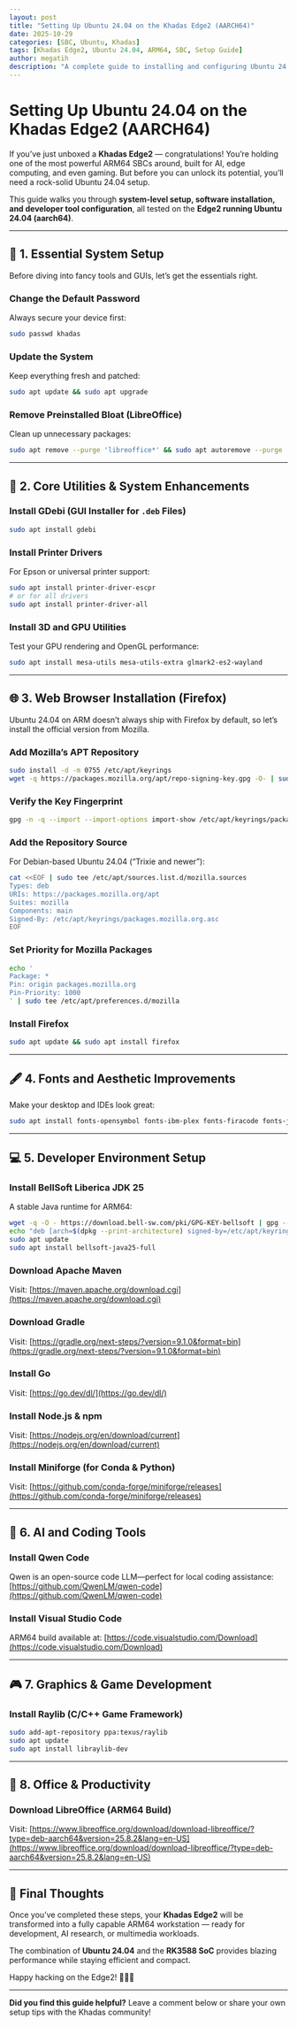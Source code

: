 ```yaml
---
layout: post
title: "Setting Up Ubuntu 24.04 on the Khadas Edge2 (AARCH64)"
date: 2025-10-29
categories: [SBC, Ubuntu, Khadas]
tags: [Khadas Edge2, Ubuntu 24.04, ARM64, SBC, Setup Guide]
author: megatih
description: "A complete guide to installing and configuring Ubuntu 24.04 on the Khadas Edge2 — from system setup to development tools."
---
```


# Setting Up Ubuntu 24.04 on the Khadas Edge2 (AARCH64)

If you’ve just unboxed a **Khadas Edge2** — congratulations! You’re holding one of the most powerful ARM64 SBCs around, built for AI, edge computing, and even gaming. But before you can unlock its potential, you’ll need a rock-solid Ubuntu 24.04 setup.

This guide walks you through **system-level setup, software installation, and developer tool configuration**, all tested on the **Edge2 running Ubuntu 24.04 (aarch64)**.

---

## 🧩 1. Essential System Setup

Before diving into fancy tools and GUIs, let’s get the essentials right.

### Change the Default Password
Always secure your device first:
```bash
sudo passwd khadas
````

### Update the System

Keep everything fresh and patched:

```bash
sudo apt update && sudo apt upgrade
```

### Remove Preinstalled Bloat (LibreOffice)

Clean up unnecessary packages:

```bash
sudo apt remove --purge 'libreoffice*' && sudo apt autoremove --purge
```

---

## 🧰 2. Core Utilities & System Enhancements

### Install GDebi (GUI Installer for `.deb` Files)

```bash
sudo apt install gdebi
```

### Install Printer Drivers

For Epson or universal printer support:

```bash
sudo apt install printer-driver-escpr
# or for all drivers
sudo apt install printer-driver-all
```

### Install 3D and GPU Utilities

Test your GPU rendering and OpenGL performance:

```bash
sudo apt install mesa-utils mesa-utils-extra glmark2-es2-wayland
```

---

## 🌐 3. Web Browser Installation (Firefox)

Ubuntu 24.04 on ARM doesn’t always ship with Firefox by default, so let’s install the official version from Mozilla.

### Add Mozilla’s APT Repository

```bash
sudo install -d -m 0755 /etc/apt/keyrings
wget -q https://packages.mozilla.org/apt/repo-signing-key.gpg -O- | sudo tee /etc/apt/keyrings/packages.mozilla.org.asc > /dev/null
```

### Verify the Key Fingerprint

```bash
gpg -n -q --import --import-options import-show /etc/apt/keyrings/packages.mozilla.org.asc | awk '/pub/{getline; gsub(/^ +| +$/,""); if($0 == "35BAA0B33E9EB396F59CA838C0BA5CE6DC6315A3") print "\nThe key fingerprint matches ("$0").\n"; else print "\nVerification failed: the fingerprint ("$0") does not match the expected one.\n"}'
```

### Add the Repository Source

For Debian-based Ubuntu 24.04 (“Trixie and newer”):

```bash
cat <<EOF | sudo tee /etc/apt/sources.list.d/mozilla.sources
Types: deb
URIs: https://packages.mozilla.org/apt
Suites: mozilla
Components: main
Signed-By: /etc/apt/keyrings/packages.mozilla.org.asc
EOF
```

### Set Priority for Mozilla Packages

```bash
echo '
Package: *
Pin: origin packages.mozilla.org
Pin-Priority: 1000
' | sudo tee /etc/apt/preferences.d/mozilla
```

### Install Firefox

```bash
sudo apt update && sudo apt install firefox
```

---

## 🖋️ 4. Fonts and Aesthetic Improvements

Make your desktop and IDEs look great:

```bash
sudo apt install fonts-opensymbol fonts-ibm-plex fonts-firacode fonts-jetbrains-mono fonts-jetbrains-mono-web fonts-noto fonts-roboto fonts-font-awesome
```

---

## 💻 5. Developer Environment Setup

### Install BellSoft Liberica JDK 25

A stable Java runtime for ARM64:

```bash
wget -q -O - https://download.bell-sw.com/pki/GPG-KEY-bellsoft | gpg --dearmor | sudo tee /etc/apt/keyrings/GPG-KEY-bellsoft.gpg > /dev/null
echo "deb [arch=$(dpkg --print-architecture) signed-by=/etc/apt/keyrings/GPG-KEY-bellsoft.gpg] https://apt.bell-sw.com/ stable main" | sudo tee /etc/apt/sources.list.d/bellsoft.list
sudo apt update
sudo apt install bellsoft-java25-full
```

### Download Apache Maven

Visit: [https://maven.apache.org/download.cgi](https://maven.apache.org/download.cgi)

### Download Gradle

Visit: [https://gradle.org/next-steps/?version=9.1.0&format=bin](https://gradle.org/next-steps/?version=9.1.0&format=bin)

### Install Go

Visit: [https://go.dev/dl/](https://go.dev/dl/)

### Install Node.js & npm

Visit: [https://nodejs.org/en/download/current](https://nodejs.org/en/download/current)

### Install Miniforge (for Conda & Python)

Visit: [https://github.com/conda-forge/miniforge/releases](https://github.com/conda-forge/miniforge/releases)

---

## 🧠 6. AI and Coding Tools

### Install Qwen Code

Qwen is an open-source code LLM—perfect for local coding assistance:
[https://github.com/QwenLM/qwen-code](https://github.com/QwenLM/qwen-code)

### Install Visual Studio Code

ARM64 build available at:
[https://code.visualstudio.com/Download](https://code.visualstudio.com/Download)

---

## 🎮 7. Graphics & Game Development

### Install Raylib (C/C++ Game Framework)

```bash
sudo add-apt-repository ppa:texus/raylib
sudo apt update
sudo apt install libraylib-dev
```

---

## 🧾 8. Office & Productivity

### Download LibreOffice (ARM64 Build)

Visit: [https://www.libreoffice.org/download/download-libreoffice/?type=deb-aarch64&version=25.8.2&lang=en-US](https://www.libreoffice.org/download/download-libreoffice/?type=deb-aarch64&version=25.8.2&lang=en-US)

---

## 🚀 Final Thoughts

Once you’ve completed these steps, your **Khadas Edge2** will be transformed into a fully capable ARM64 workstation — ready for development, AI research, or multimedia workloads.

The combination of **Ubuntu 24.04** and the **RK3588 SoC** provides blazing performance while staying efficient and compact.

Happy hacking on the Edge2! 🧑‍💻🔥

---

**Did you find this guide helpful?**
Leave a comment below or share your own setup tips with the Khadas community!
